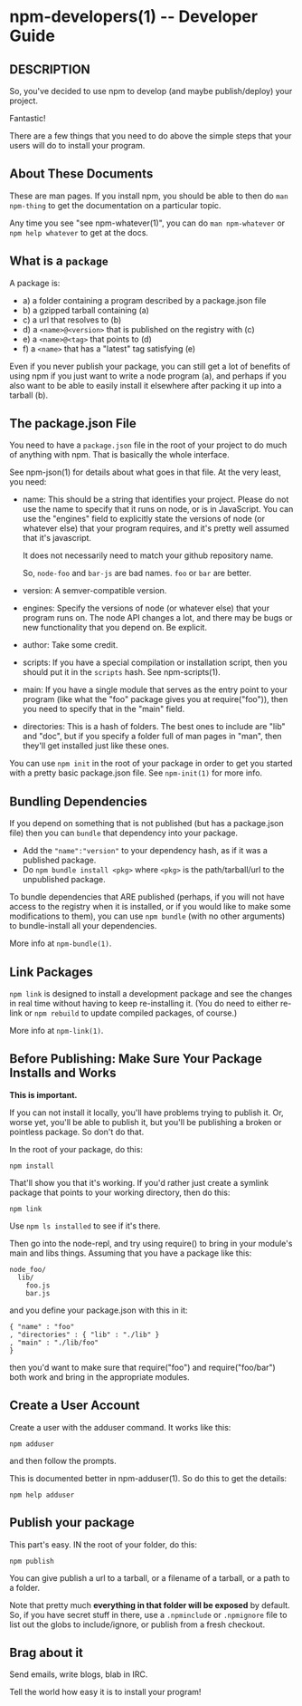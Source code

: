 npm-developers(1) -- Developer Guide
====================================

## DESCRIPTION

So, you've decided to use npm to develop (and maybe publish/deploy)
your project.

Fantastic!

There are a few things that you need to do above the simple steps
that your users will do to install your program.

## About These Documents

These are man pages.  If you install npm, you should be able to
then do `man npm-thing` to get the documentation on a particular
topic.

Any time you see "see npm-whatever(1)", you can do `man npm-whatever`
or `npm help whatever` to get at the docs.

## What is a `package`

A package is:

* a) a folder containing a program described by a package.json file
* b) a gzipped tarball containing (a)
* c) a url that resolves to (b)
* d) a `<name>@<version>` that is published on the registry with (c)
* e) a `<name>@<tag>` that points to (d)
* f) a `<name>` that has a "latest" tag satisfying (e)

Even if you never publish your package, you can still get a lot of
benefits of using npm if you just want to write a node program (a), and
perhaps if you also want to be able to easily install it elsewhere
after packing it up into a tarball (b).

## The package.json File

You need to have a `package.json` file in the root of your project to do
much of anything with npm.  That is basically the whole interface.

See npm-json(1) for details about what goes in that file.  At the very
least, you need:

* name:
  This should be a string that identifies your project.  Please do not
  use the name to specify that it runs on node, or is in JavaScript.
  You can use the "engines" field to explicitly state the versions of
  node (or whatever else) that your program requires, and it's pretty
  well assumed that it's javascript.
  
  It does not necessarily need to match your github repository name.
  
  So, `node-foo` and `bar-js` are bad names.  `foo` or `bar` are better.

* version:
  A semver-compatible version.

* engines:
  Specify the versions of node (or whatever else) that your program
  runs on.  The node API changes a lot, and there may be bugs or new
  functionality that you depend on.  Be explicit.

* author:
  Take some credit.

* scripts:
  If you have a special compilation or installation script, then you
  should put it in the `scripts` hash.  See npm-scripts(1).

* main:
  If you have a single module that serves as the entry point to your
  program (like what the "foo" package gives you at require("foo")),
  then you need to specify that in the "main" field.

* directories:
  This is a hash of folders.  The best ones to include are "lib" and
  "doc", but if you specify a folder full of man pages in "man", then
  they'll get installed just like these ones.

You can use `npm init` in the root of your package in order to get you
started with a pretty basic package.json file.  See `npm-init(1)` for
more info.

## Bundling Dependencies

If you depend on something that is not published (but has a package.json
file) then you can `bundle` that dependency into your package.

* Add the `"name":"version"` to your dependency hash, as if it was a
  published package.
* Do `npm bundle install <pkg>` where `<pkg>` is the path/tarball/url to
  the unpublished package.

To bundle dependencies that ARE published (perhaps, if you will not have
access to the registry when it is installed, or if you would like to
make some modifications to them), you can use `npm bundle` (with no
other arguments) to bundle-install all your dependencies.

More info at `npm-bundle(1)`.

## Link Packages

`npm link` is designed to install a development package and see the
changes in real time without having to keep re-installing it.  (You do
need to either re-link or `npm rebuild` to update compiled packages,
of course.)

More info at `npm-link(1)`.

## Before Publishing: Make Sure Your Package Installs and Works

**This is important.**

If you can not install it locally, you'll have
problems trying to publish it.  Or, worse yet, you'll be able to
publish it, but you'll be publishing a broken or pointless package.
So don't do that.

In the root of your package, do this:

    npm install

That'll show you that it's working.  If you'd rather just create a symlink
package that points to your working directory, then do this:

    npm link

Use `npm ls installed` to see if it's there.

Then go into the node-repl, and try using require() to bring in your module's
main and libs things.  Assuming that you have a package like this:

    node_foo/
      lib/
        foo.js
        bar.js

and you define your package.json with this in it:

    { "name" : "foo"
    , "directories" : { "lib" : "./lib" }
    , "main" : "./lib/foo"
    }

then you'd want to make sure that require("foo") and require("foo/bar") both
work and bring in the appropriate modules.

## Create a User Account

Create a user with the adduser command.  It works like this:

    npm adduser

and then follow the prompts.

This is documented better in npm-adduser(1).  So do this to get the
details:

    npm help adduser

## Publish your package

This part's easy.  IN the root of your folder, do this:

    npm publish

You can give publish a url to a tarball, or a filename of a tarball,
or a path to a folder.

Note that pretty much **everything in that folder will be exposed**
by default.  So, if you have secret stuff in there, use a `.npminclude`
or `.npmignore` file to list out the globs to include/ignore, or publish
from a fresh checkout.

## Brag about it

Send emails, write blogs, blab in IRC.

Tell the world how easy it is to install your program!
